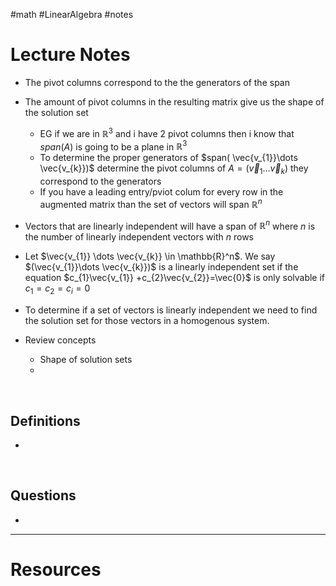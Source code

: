 #math #LinearAlgebra #notes 

# Lecture Notes

- The pivot columns correspond to the the generators of the span
- The amount of pivot columns in the resulting matrix give us the shape of the solution set
	- EG if we are in $\mathbb{R}^3$ and i have 2 pivot columns then i know that $span(A)$ is going to be a plane in $\mathbb{R}^3$
	- To determine the proper generators of $span( \vec{v_{1}}\dots  \vec{v_{k}})$ determine the pivot columns of $A=( \vec{v}_{1}\dots   \vec{v}_{k})$ they correspond to the generators
	- If you have a leading entry/pviot colum for every row in the augmented matrix than the set of vectors will span $\mathbb{R}^n$ 


- Vectors that are linearly independent will have a span of $\mathbb{R}^n$ where $n$ is the number of linearly independent vectors with $n$ rows 


- Let $\vec{v_{1}} \dots \vec{v_{k}} \in \mathbb{R}^n$. We say $(\vec{v_{1}}\dots  \vec{v_{k}})$ is a linearly independent set if the equation $c_{1}\vec{v_{1}} +c_{2}\vec{v_{2}}=\vec{0}$ is only solvable if $c_{1}=c_{2}=c_{i}=0$ 

- To determine if a set of vectors is linearly independent we need to find the solution set for those vectors in a homogenous system. 


- Review concepts 
	- Shape of solution sets
	- 



&emsp;
## Definitions
- 



&emsp;
## Questions
- 

---
# Resources 